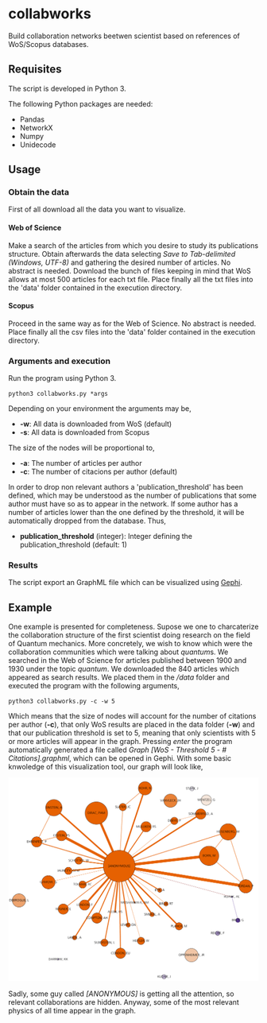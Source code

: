 # collabworks
Build collaboration networks beetwen scientist based on references of WoS/Scopus databases. 

## Requisites
The script is developed in Python 3.

The following Python packages are needed:
* Pandas
* NetworkX
* Numpy
* Unidecode

## Usage

### Obtain the data

First of all download all the data you want to visualize. 
#### Web of Science
Make a search of the articles from which you desire to study its publications structure.
Obtain afterwards the data selecting *Save to Tab-delimited (Windows, UTF-8)* and gathering the desired number of articles. No abstract is needed.
Download the bunch of files keeping in mind that WoS allows at most 500 articles for each txt file.
Place finally all the txt files into the 'data' folder contained in the execution directory.

#### Scopus 
Proceed in the same way as for the Web of Science. No abstract is needed.
Place finally all the csv files into the 'data' folder contained in the execution directory.

### Arguments and execution

Run the program using Python 3.

	python3 collabworks.py *args

Depending on your environment the arguments may be,

* **-w**: All data is downloaded from WoS (default)
* **-s**: All data is downloaded from Scopus

The size of the nodes will be proportional to,

* **-a**: The number of articles per author
* **-c**: The number of citacions per author (default)

In order to drop non relevant authors a 'publication_threshold' has been defined, which may be understood as the number of publications
that some author must have so as to appear in the network. If some author has a number of articles lower than the one defined by the threshold, it will be automatically
dropped from the database. Thus,

* **publication_threshold** (integer): Integer defining the publication_threshold (default: 1)

### Results
The script export an GraphML file which can be visualized using [Gephi](https://gephi.org/).

## Example 
One example is presented for completeness. Supose we one to charcaterize the collaboration structure of the first scientist doing research on the field of Quantum mechanics. More concretely, we wish to know which were the collaboration communities which were talking about *quantum*s. We searched in the Web of Science for articles published between 1900 and 1930 under the topic *quantum*. We downloaded the 840 articles which appeared as search results. We placed them in the */data* folder and executed the program with the following arguments,

	python3 collabworks.py -c -w 5

Which means that the size of nodes will account for the number of citations per author (**-c**), that only WoS results are placed in the data folder (**-w**) and that our publication threshold is set to 5, meaning that only scientists with 5 or more articles will appear in the graph. Pressing *enter* the program automatically generated a file called *Graph [WoS - Threshold 5 - # Citations].graphml*, which can be opened in Gephi. With some basic knwoledge of this visualization tool, our graph will look like,

![Collaboration network of researchers publishing under the topic of *quantum*. The nodes size are proportional to the number of citations for an author. Orange accounts for low modularity nodes while purple accounts for high nodes.](example_network.png)

Sadly, some guy called *[ANONYMOUS]* is getting all the attention, so relevant collaborations are hidden. Anyway, some of the most relevant physics of all time appear in the graph. 

